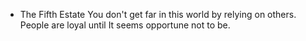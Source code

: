 - The Fifth Estate
You don't get far in this world by relying on others. People are loyal until It seems opportune not to be.

